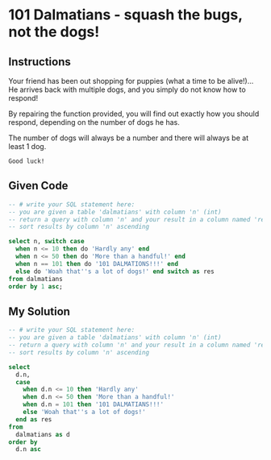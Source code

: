# 101 Dalmatians - squash the bugs, not the dogs!

## Instructions

Your friend has been out shopping for puppies (what a time to be alive!)... He arrives back with multiple dogs, and you simply do not know how to respond!

By repairing the function provided, you will find out exactly how you should respond, depending on the number of dogs he has.

The number of dogs will always be a number and there will always be at least 1 dog.

```
Good luck!
```

## Given Code
```sql
-- # write your SQL statement here: 
-- you are given a table 'dalmatians' with column 'n' (int)
-- return a query with column 'n' and your result in a column named 'res' (text)
-- sort results by column 'n' ascending

select n, switch case
  when n <= 10 then do 'Hardly any' end
  when n <= 50 then do 'More than a handful!' end
  when n == 101 then do '101 DALMATIONS!!!' end
  else do 'Woah that''s a lot of dogs!' end switch as res
from dalmatians
order by 1 asc;
```

## My Solution
```sql
-- # write your SQL statement here: 
-- you are given a table 'dalmatians' with column 'n' (int)
-- return a query with column 'n' and your result in a column named 'res' (text)
-- sort results by column 'n' ascending

select 
  d.n,
  case 
    when d.n <= 10 then 'Hardly any'
    when d.n <= 50 then 'More than a handful!'
    when d.n = 101 then '101 DALMATIANS!!!'
    else 'Woah that''s a lot of dogs!' 
  end as res
from
  dalmatians as d
order by 
  d.n asc
```
